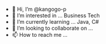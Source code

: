 - 👋 Hi, I’m @kangogo-p
- 👀 I’m interested in ... Business Tech
- 🌱 I’m currently learning ... Java, C#
- 💞️ I’m looking to collaborate on ...
- 📫 How to reach me ...

<!---
kangogo-p/kangogo-p is a ✨ special ✨ repository because its `README.md` (this file) appears on your GitHub profile.
You can click the Preview link to take a look at your changes.
--->
